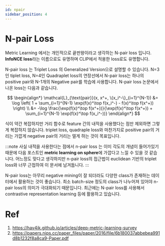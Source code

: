 ```yaml
---
id: npair
sidebar_position: 4
---
```

# N-pair Loss

Metric Learning 에서는 개인적으로 끝판왕이라고 생각하는 N-pair loss 입니다. **InfoNCE loss**라는 이름으로도 유명하며 CLIP에서 적용한 loss로도 유명합니다. 

N-pair loss 는 Triplet Loss 의 Generalized Version으로 설명할 수 있습니다. N=3 인 tiplet loss, N=4인 Quadraplet loss의 연장선에서 N-pair loss는 하나의 positive pair와 N-1개의 Negative pair를 학습에 사용합니다. N-pair loss 논문에서 나온 loss는 다음과 같습니다.

$$
\begin{align*}
\mathcal{L}_{\text{pair}}(x, x^+, \{x_i^-\}_{i=1}^{N-1}) &= \log \left( 1 + \sum_{i=1}^{N-1} \exp(f(x)^\top f(x_i^-) - f(x)^\top f(x^+)) \right) \\
&= -\log \frac{\exp(f(x)^\top f(x^+))}{\exp(f(x)^\top f(x^+)) + \sum_{i=1}^{N-1} \exp(f(x)^\top f(x_i^-))}
\end{align*}
$$

식이 약간 복잡하지만 거리 함수로 feature 간의 내적을 사용했다는 점만 제외하면 그렇게 복잡하지 않습니다. triplet loss, quadraple loss와 마찬가지로 positive pair의 거리는 가깝게 negative pair의 거리는 멀게 하는 것이 목표입니다. 

:::note
사실 내적을 사용한다는 점에서 n-pair loss 는 이미 각도의 개념이 들어가있기 때문에 다음 포스트인 **metric learning on sphere**에 가깝다고 느낄 수 있을 것 같습니다. 어느정도 맞다고 생각하지만 n-pair loss의 접근법이 euclidean 기반의 triplet loss와 너무 근접하여 이 문서에 남겨둡니다.
:::

N-pair loss는 아무리 negative mining이 잘 되더라도 다양한 class가 존재하는 데이터에서 활용하는 것이 좋습니다. 최소 batch-size 정도의 class가 나누어져 있어야 n-pair loss의 의미가 극대화되기 때문입니다. 최근에는 N-pair loss를 사용해서 contrastive representation learning 등에 활용하고 있습니다.




# Ref
1. https://hav4ik.github.io/articles/deep-metric-learning-survey
2. https://papers.nips.cc/paper_files/paper/2016/file/6b180037abbebea991d8b1232f8a8ca9-Paper.pdf